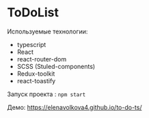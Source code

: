 # ToDoList

Используемые технологии:

- typescript
- React
- react-router-dom
- SCSS (Stuled-components)
- Redux-toolkit
- react-toastify

Запуск проекта : `npm start`

Демо: https://elenavolkova4.github.io/to-do-ts/
